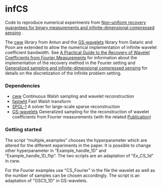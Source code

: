 # infCS

Code to reproduce numerical experiments from [Non-uniform recovery guarantees for binary measurements and infinite-dimensional compressed sensing](https://arxiv.org/abs/1909.01143) . 

The [cww](https://github.com/vegarant/cww) library from Antun and the [GS-wavelets](https://github.com/milana-gataric/gs-wavelets) library from Gataric and Poon are extended to allow the numerical implementation of infinite wavelet coefficient bandwidth. See [A Practical Guide to the Recovery of Wavelet Coefficients from Fourier Measurements](https://epubs.siam.org/doi/abs/10.1137/15M1018630) for information about the implementation of the recovery method in the Fourier setting and [Generalized sampling and infinite-dimensional compressed sensing](https://www.repository.cam.ac.uk/bitstream/handle/1810/284101/BAACHGSCS_Rev10.pdf?sequence=1) for details on the discretization of the infinite problem setting.

### Dependencies

- [cww](https://github.com/vegarant/cww) Continuous Walsh sampling and wavelet reconstruction
- [fastwht](https://bitbucket.org/vegarant/fastwht/src/master/) Fast Walsh transform
- [SPGL-1](https://github.com/vegarant/spgl1) A solver for large-scale sparse reconstruction 
- [GS-wavelets](https://github.com/milana-gataric/gs-wavelets) Generalized sampling for the reconstruction of wavelet coefficients from Fourier measurements (with the related [Publication](https://epubs.siam.org/doi/abs/10.1137/15M1018630))

### Getting started

The script “multiple_examples” chooses the hyperparameter which are altered for the different experiments in the paper. It is possible to change other hyperparameter in “Example_handle_1D” and “Example_handle_1D_flip”. The two scripts are an adaptation of "Ex_CS_1d" in cww. 

For the Fourier examples use "CS_Fourier" in the file the wavelet as well as the number of samples can be chosen accordingly. The script is an adaptation of "GSCS_1D" in GS-wavelets.
